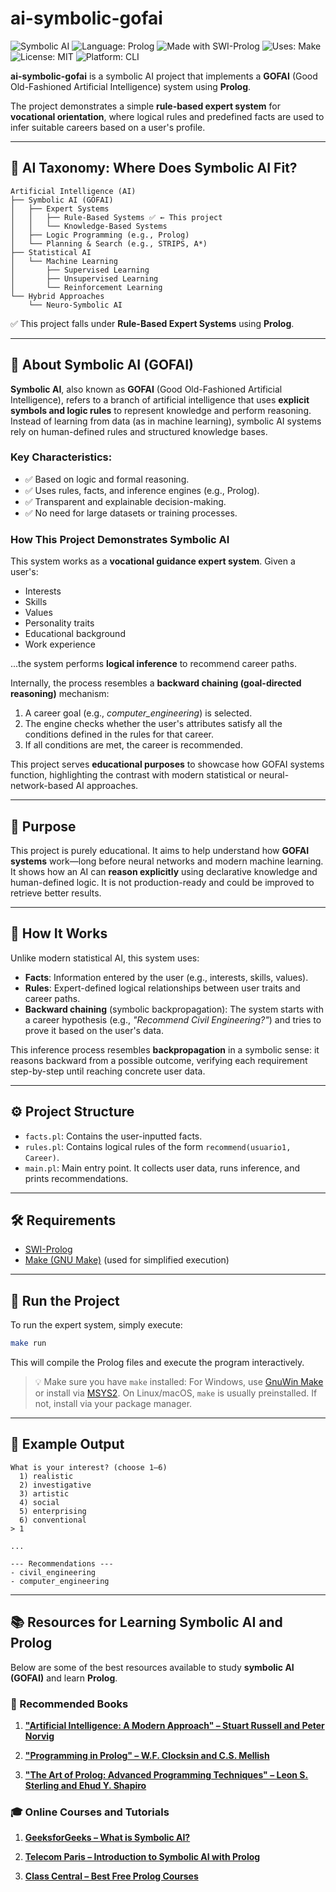 # ai-symbolic-gofai

![Symbolic AI](https://img.shields.io/badge/AI%20Type-Symbolic%20AI-orange) 
![Language: Prolog](https://img.shields.io/badge/Language-Prolog-blueviolet)
![Made with SWI-Prolog](https://img.shields.io/badge/made%20with-SWI--Prolog-blue) 
![Uses: Make](https://img.shields.io/badge/Build%20tool-Make-darkred?logo=gnu)
![License: MIT](https://img.shields.io/badge/license-MIT-green)
![Platform: CLI](https://img.shields.io/badge/platform-CLI-yellow)

**ai-symbolic-gofai** is a symbolic AI project that implements a **GOFAI** (Good Old-Fashioned Artificial Intelligence)
system using **Prolog**.

The project demonstrates a simple **rule-based expert system** for **vocational orientation**, where logical rules and 
predefined facts are used to infer suitable careers based on a user's profile.

---

## 🧭 AI Taxonomy: Where Does Symbolic AI Fit?

```text
Artificial Intelligence (AI)
├── Symbolic AI (GOFAI)
│   ├── Expert Systems
│   │   ├── Rule-Based Systems ✅ ← This project
│   │   └── Knowledge-Based Systems
│   ├── Logic Programming (e.g., Prolog)
│   └── Planning & Search (e.g., STRIPS, A*)
├── Statistical AI
│   └── Machine Learning
│       ├── Supervised Learning
│       ├── Unsupervised Learning
│       └── Reinforcement Learning
└── Hybrid Approaches
    └── Neuro-Symbolic AI
```

✅ This project falls under **Rule-Based Expert Systems** using **Prolog**.

---

## 📒 About Symbolic AI (GOFAI)

**Symbolic AI**, also known as **GOFAI** (Good Old-Fashioned Artificial Intelligence), refers to a branch of artificial intelligence that uses **explicit symbols and logic rules** to represent knowledge and perform reasoning. Instead of learning from data (as in machine learning), symbolic AI systems rely on human-defined rules and structured knowledge bases.

### Key Characteristics:

* ✅ Based on logic and formal reasoning.
* ✅ Uses rules, facts, and inference engines (e.g., Prolog).
* ✅ Transparent and explainable decision-making.
* ✅ No need for large datasets or training processes.

### How This Project Demonstrates Symbolic AI

This system works as a **vocational guidance expert system**. Given a user's:

* Interests
* Skills
* Values
* Personality traits
* Educational background
* Work experience

...the system performs **logical inference** to recommend career paths.

Internally, the process resembles a **backward chaining (goal-directed reasoning)** mechanism:

1. A career goal (e.g., *computer\_engineering*) is selected.
2. The engine checks whether the user's attributes satisfy all the conditions defined in the rules for that career.
3. If all conditions are met, the career is recommended.

This project serves **educational purposes** to showcase how GOFAI systems function, highlighting the contrast with
modern statistical or neural-network-based AI approaches.

---

## 🎯 Purpose

This project is purely educational. It aims to help understand how **GOFAI systems** work—long before neural networks
and modern machine learning. It shows how an AI can **reason explicitly** using declarative knowledge and human-defined
logic. It is not production-ready and could be improved to retrieve better results.

---

## 🧠 How It Works

Unlike modern statistical AI, this system uses:

* **Facts**: Information entered by the user (e.g., interests, skills, values).
* **Rules**: Expert-defined logical relationships between user traits and career paths.
* **Backward chaining** (symbolic backpropagation): The system starts with a career hypothesis (e.g., *"Recommend Civil Engineering?"*) and tries to prove it based on the user's data.

This inference process resembles **backpropagation** in a symbolic sense: it reasons backward from a possible outcome, verifying each requirement step-by-step until reaching concrete user data.

---

## ⚙️ Project Structure

* `facts.pl`: Contains the user-inputted facts.
* `rules.pl`: Contains logical rules of the form `recommend(usuario1, Career)`.
* `main.pl`: Main entry point. It collects user data, runs inference, and prints recommendations.

---

## 🛠️ Requirements

* [SWI-Prolog](https://www.swi-prolog.org/)
* [Make (GNU Make)](https://www.gnu.org/software/make/) (used for simplified execution)

---

## 🚀 Run the Project

To run the expert system, simply execute:

```bash
make run
```

This will compile the Prolog files and execute the program interactively.

> 💡 Make sure you have `make` installed:
> For Windows, use [GnuWin Make](http://gnuwin32.sourceforge.net/packages/make.htm) or install via [MSYS2](https://www.msys2.org/).
> On Linux/macOS, `make` is usually preinstalled. If not, install via your package manager.

---

## 📌 Example Output

```
What is your interest? (choose 1–6)
  1) realistic
  2) investigative
  3) artistic
  4) social
  5) enterprising
  6) conventional
> 1

...

--- Recommendations ---
- civil_engineering
- computer_engineering
```

---

## 📚 Resources for Learning Symbolic AI and Prolog

Below are some of the best resources available to study **symbolic AI (GOFAI)** and learn **Prolog**.

### 📖 Recommended Books

1. [**"Artificial Intelligence: A Modern Approach" – Stuart Russell and Peter Norvig**](https://www.amazon.com/Artificial-Intelligence-Modern-Approach-3rd/dp/0136042597)

2. [**"Programming in Prolog" – W\.F. Clocksin and C.S. Mellish**](https://www.amazon.com/Programming-Prolog-W-F-Clocksin/dp/3642048417)

3. [**"The Art of Prolog: Advanced Programming Techniques" – Leon S. Sterling and Ehud Y. Shapiro**](https://www.amazon.com/Art-Prolog-Advanced-Programming-Techniques/dp/026219366X)

### 🎓 Online Courses and Tutorials

1. [**GeeksforGeeks – What is Symbolic AI?**](https://www.geeksforgeeks.org/what-is-symbolic-ai/)

2. [**Telecom Paris – Introduction to Symbolic AI with Prolog**](https://ailab.r2.enst.fr/LKR/AI-Intro.html)

3. [**Class Central – Best Free Prolog Courses**](https://www.classcentral.com/report/best-free-prolog-courses/)

